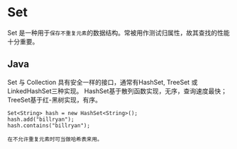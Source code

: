 # Set

Set 是一种用于`保存不重复元素`的数据结构。常被用作测试归属性，故其查找的性能十分重要。


## Java

Set 与 Collection 具有安全一样的接口，通常有HashSet, TreeSet 或 LinkedHashSet三种实现。
HashSet基于散列函数实现，无序，查询速度最快；TreeSet基于红-黑树实现，有序。

    Set<String> hash = new HashSet<String>();
    hash.add("billryan");
    hash.contains("billryan");
    
    在不允许重复元素时可当做哈希表来用。